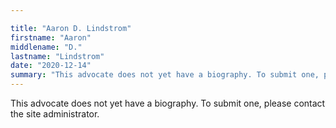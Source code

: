 ```yaml
---

title: "Aaron D. Lindstrom"
firstname: "Aaron"
middlename: "D."
lastname: "Lindstrom"
date: "2020-12-14"
summary: "This advocate does not yet have a biography. To submit one, please contact the site administrator."
---
```

This advocate does not yet have a biography. To submit one, please contact the site administrator.

